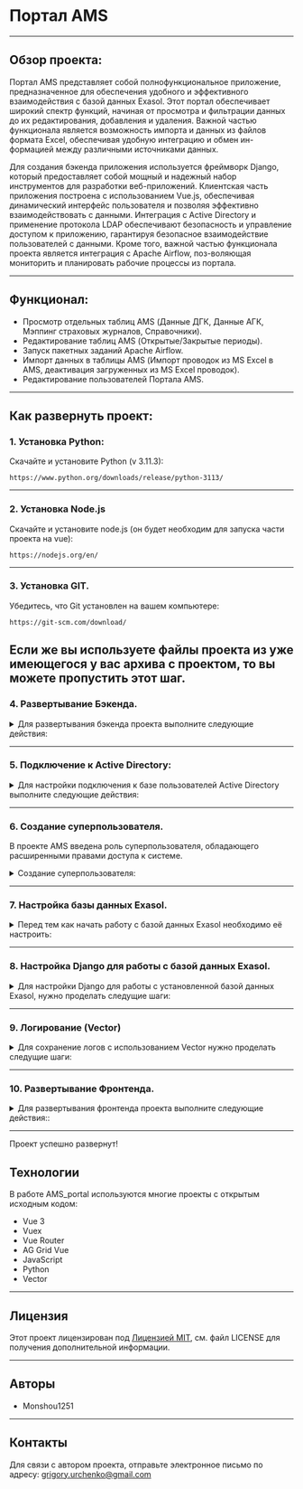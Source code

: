 # Портал AMS

---

## Обзор проекта:

Портал AMS представляет собой полнофункциональное приложение, предназначенное для обеспечения удобного и эффективного взаимодействия с базой данных Exasol. Этот портал обеспечивает широкий спектр функций, начиная от просмотра и фильтрации данных до их редактирования, добавления и удаления. Важной частью функционала является возможность импорта и данных из файлов формата Excel, обеспечивая удобную интеграцию и обмен ин-формацией между различными источниками данных.

Для создания бэкенда приложения используется фреймворк Django, который предоставляет собой мощный и надежный набор инструментов для разработки веб-приложений. Клиентская часть приложения построена с использованием Vue.js, обеспечивая динамический интерфейс пользователя и позволяя эффективно взаимодействовать с данными. Интеграция с Active Directory и применение протокола LDAP обеспечивают безопасность и управление доступом к приложению, гарантируя безопасное взаимодействие пользователей с данными.
Кроме того, важной частью функционала проекта является интеграция с Apache Airflow, поз-воляющая мониторить и планировать рабочие процессы из портала.

---

## Функционал:

- Просмотр отдельных таблиц AMS (Данные ДГК, Данные АГК, Мэппинг страховых журналов, Справочники).
- Редактирование таблиц AMS (Открытые/Закрытые периоды).
- Запуск пакетных заданий Apache Airflow.
- Импорт данных в таблицы AMS (Импорт проводок из MS Excel в AMS, деактивация загруженных из MS Excel проводок).
- Редактирование пользователей Портала AMS.

---

## **Как развернуть проект:**

### **1. Установка Python:**

Cкачайте и установите Python (v 3.11.3):

```
https://www.python.org/downloads/release/python-3113/
```

---

### **2. Установка Node.js**

Скачайте и установите node.js (он будет необходим для запуска части проекта на vue):

```
https://nodejs.org/en/
```

---

### **3. Установка GIT.**

Убедитесь, что Git установлен на вашем компьютере:

```
https://git-scm.com/download/
```

## Если же вы используете файлы проекта из уже имеющегося у вас архива с проектом, то вы можете пропустить этот шаг.

### **4. Развертывание Бэкенда.**

<details>
<summary>Для развертывания бэкенда проекта выполните следующие действия:</summary>

#### **4.1. Клонируйте репозиторий:**

```
git@github.com:Monshou1251/ams_portal.git
```

В случае если вы уже имеете файлы проекта, то просто распакуйте их в отдельную папку.

#### **4.2. Перейдите в папку проекта:**

```
cd AMS_portal
```

#### **4.3. Создайте и активируйте виртуальное окружение:**

```
py -m venv venv
```

```
. venv/bin/activate
```

или

```
. venv/scripts/activate
```

В случае возникновения ошибки "SecurityError: (:) [], PSSecurityException", введите команду:

```
Set-ExecutionPolicy RemoteSigned -Scope Process
```

Проверьте версию python, установленную в виртуальном окружении:

```
python --version
```

---

#### **4.4. Обновите (или установите) pip:**

```
py -m pip install --upgrade pip
```

Если на данном этапе вы встречаете ошибку "No module named pip" её можно решить следующей командой:

```
py –m ensurepip
```

#### **4.5. Перейдите в папку backend:**

```
cd backend
```

---

#### **4.6. Установите требования из файла requirements.txt:**

```
pip install -r requirements.txt
```

Если вы столкнулись с ошибкой связанной с Microsoft Visual C++, перейдите по ссылке ниже и установите Microsoft C++ Build Tools:

```
https://visualstudio.microsoft.com/visual-cpp-build-tools/
```

Выберите C++ build tools, в деталях установки (окно Installation details) выберите в разделе C++ build tools следующие пункты:

- MSVC V\*\*\*
- Windows ** SDK(**)
- C++ CMake tools for Windows
- Testing tools core features - Build Tools (optional)
- C++ AddressSanitizer (optional)

Если вы столкнулись с ошибкой связанной с python wheel, проверьте какая версия python установлена в виртуальном окружении.
Если отличная от рекомендуемой выше (3.11.3), открой файл requirements.txt, найдите следующую строку:

```
python-ldap @ https://download.lfd.uci.edu/pythonlibs/archived/python_ldap-3.4.0-cp311-cp311-win_amd64.whl
```

Вам необходимо скачать и установить файл .wheel для python соотвествующий версии на вашем компьютере.
Дополнительно, если версия ниже 3.9, проверьте следующую строку в requirements.txt:

```
backports.zoneinfo;python_version<"3.9"
```

</details>

---

### **5. Подключение к Active Directory:**

<details>
<summary>Для настройки подключения к базе пользователей Active Directory выполните следующие действия:</summary>

Для того чтобы процесс аутентификации проходил с уже существующей базой AD, необходимо проделать следущие действия.

#### **5.1. Создать пользователя с правами read (чтение), получения списка пользователей, в определенной группе AD:**

#### **5.2. Зайдите в файл настроек Django:**

```
ams_portal\backend\backend\settings.py
```

#### **5.3. Найдите строку LDAP_AUTH_URL, укажите адрес AD.**

Пример ниже:

```
LDAP_AUTH_URL = ["ldap://example.ru"]
```

#### **5.4. Укажите группу пользователей, которые будут иметь доступ к порталу.**

Пример:

```
LDAP_AUTH_SEARCH_BASE = "OU=Sample,OU=Guests,OU=Special,DC=example,DC=ru"
```

#### **5.5. Укажите данные пользователя по-умолчанию, через которого будет проводиться проверка введеных данных по базе AD.**

Пример:

```
LDAP_AUTH_CONNECTION_USERNAME = (
    "CN=user,OU=Tech_account,OU=IT,OU=Back1,DC=example,DC=ru"
)
LDAP_AUTH_CONNECTION_PASSWORD = "password"
```

Пользователь должен иметь права на получение списка участников опр. группу или опр. подразделения, которое было указано в пункте 5.4.

</details>

---

### **6. Создание суперпользователя.**

В проекте AMS введена роль суперпользователя, обладающего расширенными правами доступа к системе.

<details>
<summary>Создание суперпользователя:</summary>
В проекте AMS введена роль суперпользователя, обладающего расширенными правами доступа к системе. Суперпользователь имеет следующие особенности:

- **Безусловный Доступ:**

  - Суперпользователь обладает полным и безоговорочным доступом ко всем функциональным возможностям проекта.
  - Ему предоставлен доступ к системе независимо от настроек и ограничений Active Directory.<br><br>

- **Преодоление Ограничений Active Directory:**

  - В обычных условиях, проект взаимодействует с Active Directory для аутентификации и авторизации пользователей. Однако, суперпользователь обходит эти ограничения и имеет доступ вне зависимости от данных, предоставленных Active Directory.<br><br>

- **Основные Задачи Суперпользователя:**

  - Создание и управление учетными записями пользователей.
  - Редактирование прав доступа и ролей других пользователей.

  - Изменение системных настроек и конфигураций проекта.
  - Произвольный доступ к данным и функциональности приложения.<br><br>

**Создание Суперпользователя:**

#### **6.1. Перейдите в папку с бекэндом проекта:**

```
cd ams_portal\backend
```

#### **6.2. Создайте суперпользователя следующей командой:**

```
python manage.py createsuperuser
```

Далее следуйте инструкции в терминале (ввод имени пользователя, имейла и пароля).
Сохраните эти данные, пользователь с введеными выше данными должен присутствовать в базей даных Exasol.

#### **6.3. Откройте файл settings.py**

```
cd backend\backend\settings.py
```

В переменную SUPER_USER введите имя суперпользователя, которое вы создали в п. 6.2.

```
SUPER_USER = 'your_super_user'
```

На данном этапе суперпользователь создан, убедитесь, что в базей данных Exasol присутствует пользователь с указанными данными.

</details>

---

### **7. Настройка базы данных Exasol.**

<details>
<summary>Перед тем как начать работу с базой данных Exasol необходимо её настроить:</summary>

#### **7.1. Работает ли Exasol сервер.**

Если нет, самым быстрым способом будет использованиe Docker:

- Установите Docker Desktop (для Windows);
  Чтобы проверить всё ли работает введите в терминале следующую команду:

```
docker --version
```

В случае если всё хорошо вы должны получить сообщение с примерным содержанием:

```
Docker version 24.0.6, build ed223bc
```

- Далее запуска Exasol в терминале введите следующую команду:

```
docker run --privileged --name myexadb -p 8563:8563 -e EXA_PASSWORD=mysecret -d exasol/docker-db:latest
```

,где
myexadb - имя базы данных,
EXA_PASSWORD - пароль,
-p 8563:8563 - порт
Эти параметры вы можете настраивать самостоятельно (или использовать указанные выше по-умолчанию).
Чтобы проверить, что контейнер запущен введите следующую команду:

```
docker ps
```

После ввода этой команды будет выведен список всех запущенных контейнеров. Проверьте, что контейнер
exasol/docker-db:latest запущен (в графе STATUS будет указано время работы контейнера с момента запуска - Up 33 minutes).

#### **7.2. Проверить установлен ли ODBC драйвер.**

Чтобы скачать драйвер пройдите по ссылке:

```
https://downloads.exasol.com/clients-and-drivers/odbc
```

На этом шаге также может возникнуть проблема с Microsoft C++, для решения проблема см. п. 4.6.

#### **7.3. Настроен ли ODBC Data Source на вашем компьютере.**

- В меню пуск введите в поиске ODBC Data Sources (64-bit);
- Выберите закладку System DSN;
- Справа нажмите кнопоку Add... (Добавить);
- Выберите EXASolution Driver;
- Data Source name - имя на выше усмотрение (для примера myexadb, в пункте 12 нам понадобится это имя);
- Connection string - если вы запустили Exasol через Docker, то адресом будет localhost,
  с портом указанным ранее (8563). Дополнительно в целях безопасности будет необходимо добавить finger print.
  В итоге строка подключения будет иметь следующий вид:

```
localhost/B38E705F2BD32B87DD1C744FA8F32FF040019AD332A2312B31D205D6C4A1C3BB4:8563
```

Эти данные понадобятся для настройки подключения Django.

#### **7.4. Далее необходимо заполнить базу данных необходимыми схемами и таблицами.**

AMS портал настроен на работу со определенными схемами и таблицами.
Если ваша база Exasol пустая запустите следующие SQL скрипты в любом SQL клиенте для работы с БД (DBeader, Exaplus etc.)
Скрипты лежат по следующему пути:

```
\ams_portal\backend\DDL
```

Скрипты для запуска:

```
\ams_portal\backend\DDL\AMS_GL_DDL.sql
```

```
\ams_portal\backend\DDL\AMS_LOG_DDL.sql
```

```
\ams_portal\backend\DDL\AMS_PORTAL_DDL.sql
```

Дополнительно, если в вашей базе есть все необходимые схемы и таблицы, но при этом в них нет данных, запустите скрипт:

```
\ams_portal\backend\DDL\insert_script.sql
```

Он заполнит таблицу AMS_GL.BUSINESS_LINE тестовыми данными.

</details>

---

### **8. Настройка Django для работы с базой данных Exasol.**

<details> 
<summary>Для настройки Django для работы с установленной базой данных Exasol, нужно проделать следущие шаги:</summary>

- Откройте следующий файл настроек:

```
ams_portal\backend\backend\settings.py
```

В строке 15 укажите имя вашей базы данных (см. пункт 11.3, в нашем случае это "myexadb"):

```
EXASOL_DB_NAME = "myexadb"
```

Эти данные нужны для подключения к базе данных Exasol с использование драйвера pyodbc (необходимого для SQLAlchemy).

А также заполните данные в строке 16, указав IP адрес и порт вашей базы Exasol:

```
EXASOL_DB_NAME_DIRECT = "11.116.11.200:8563"
```

На данном этапе django успешно настроен и готов к запуску:

```
python manage.py runserver
```

## </details>

---

### **9. Логирование (Vector)**

<details> 
<summary>Для сохранение логов с использованием Vector нужно проделать следущие шаги:</summary>

#### **9.1. Установка Vector**

Для этого создайте папку в удобном для вас месте, где будут храниться файлы Vector
(для примера была создана папка в корневой директории проекта):

```
cd ams_portal/Vector
```

Далее в терминале введите следующие команды (убедитесь, что вы находитесь в нужной папке):

```
powershell Invoke-WebRequest https://packages.timber.io/vector/0.35.0/vector-x64.msi -OutFile vector-0.35.0-x64.msi
```

```
.\vector-0.35.0-x64.msi
```

#### **9.2. Настройка Vector**

Далее необходимо настроить конфигурационные файлы. В корневой папке проекта ams найдите папку Vector, в ней
лежит пример настройки конфигурационного файла с настройками для хранения логов через Socket:
Файл vector_socket_ams.toml:

```
# В данном блоке, блок [sources], описывается источник получения данных, в данном случае socket
# Значение поля address должны соответствовать адресу, где запущен ваш экземпляр проекта ams
# Для более детальной информации смотри:
# https://vector.dev/docs/reference/configuration/sources/
[sources.in]
type = "socket"
address = "127.0.0.1:9093"
mode = "tcp"

# Print parsed logs to stdout
# В этом блоке, в блоке [sinks] настраивается вывод/сохранение полученных данных (логов).
# В данном случае логи будут выводиться в терминале, где запущен Vector (о запуске будет сказано ниже).
# Для более детальной информации смотри:
# https://vector.dev/docs/reference/configuration/sinks/
[sinks.out]
type = "console"
inputs = ["in"]
encoding.codec = "text"


# Параллельно с выводом логов в консоль ниже указаны настройки сохранения логов в файл
# В поле path укажите куда вы хотите сохранять логи.
# Для более детальной информации смотри:
# https://vector.dev/docs/reference/configuration/sinks/file/
[sinks.file]
type = "file"
inputs = ["in"]
encoding.codec = "text"
path = "F:\\XXX\\XXX\\XXX\\Vector\\Logs\\vector_M-%Y_%m_%d.log"
```

Далее для запуска Vector в терминале необходимо ввести следующую команду:

```
"C:\your_address\Vector\bin\vector" --config "F:\your_address\Vector\vector_socket_ams.toml"
```

где,

```
C:\your_address\Vector\bin\vector" - адрес где установлен ваш экземпляр вектора,
"F:\your_address\Vector\vector_socket_ams.toml" - адрес, где располагается файл настроек вектора.
```

Если возникает ошибка "Непредвиденная лексема "config" в выражении или операторе", введите команду:

```
& "C:\your_address\Vector\bin\vector" --config "F:\your_address\Vector\vector_socket_ams.toml"
```

В случае успешного запуска в терминале вы увидите сообщение:

```
INFO source{component_kind="source" component_id=in component_type=socket}: vector::sources::util::net::tcp: Listening. addr=127.0.0.1:9093
```

#### **9.2. Настройка Django для работы с Vector**

- Убедитесь, что в настройках Django, в файле settings.py:

```
backend\backend\settings.py
```

В поле LOGGING, handlers , указан правильный IP адрес и порт.

```
***
"handlers": {
        "vector": {
            "level": "INFO",
            "class": "backend.logger.CustomSocketHandler",
            "host": "127.0.0.1",
            "port": "9093",
            "formatter": "vector",
        },
***
```

</details>

---

### **10. Развертывание Фронтенда.**

<details> 
<summary>Для развертывания фронтенда проекта выполните следующие действия::</summary>

#### **10.1. Вернитесь в основную папку.**

```
cd ..
```

#### **10.2. Затем в папку frontend:**

```
cd frontend
```

#### **10.3. Установите npm (в этом случае будут включены все node_modules):**

```
npm install
```

#### **10.4. Теперь Vue готов к запуску:**

```
npm run serve
```

</details>

---

Проект успешно развернут!

## Технологии

В работе AMS_portal используются многие проекты с открытым исходным кодом:

- Vue 3
- Vuex
- Vue Router
- AG Grid Vue
- JavaScript
- Python
- Vector

---

## Лицензия

Этот проект лицензирован под [Лицензией MIT](LICENSE), см. файл LICENSE для получения дополнительной информации.

---

## Авторы

- Monshou1251

---

## Контакты

Для связи с автором проекта, отправьте электронное письмо по адресу: grigory.urchenko@gmail.com
